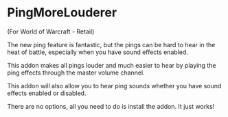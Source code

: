 # PingMoreLouderer

(For World of Warcraft - Retail)

The new ping feature is fantastic, but the pings can be hard to hear in the heat of battle, especially when you have sound effects enabled.

This addon makes all pings louder and much easier to hear by playing the ping effects through the master volume channel.

This addon will also allow you to hear ping sounds whether you have sound effects enabled or disabled.

There are no options, all you need to do is install the addon. It just works!

